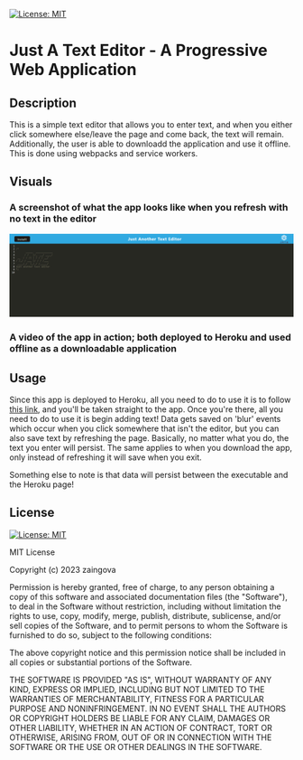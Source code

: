 [![License: MIT](https://img.shields.io/badge/License-MIT-yellow.svg)](https://opensource.org/licenses/MIT)
# Just A Text Editor - A Progressive Web Application

## Description

This is a simple text editor that allows you to enter text, and when you either click somewhere else/leave the page and come back, the text will remain. Additionally, the user is able to downloadd the application and use it offline. This is done using webpacks and service workers.

## Visuals

### A screenshot of what the app looks like when you refresh with no text in the editor

![screenshot](./assets/screenshot.png)

### A video of the app in action; both deployed to Heroku and used offline as a downloadable application



## Usage

Since this app is deployed to Heroku, all you need to do to use it is to follow [this link](https://salty-beach-18613-c3f440d62eae.herokuapp.com/), and you'll be taken straight to the app. Once you're there, all you need to do to use it is begin adding text! Data gets saved on 'blur' events which occur when you click somewhere that isn't the editor, but you can also save text by refreshing the page. Basically, no matter what you do, the text you enter will persist. The same applies to when you download the app, only instead of refreshing it will save when you exit.

Something else to note is that data will persist between the executable and the Heroku page!

## License

[![License: MIT](https://img.shields.io/badge/License-MIT-yellow.svg)](https://opensource.org/licenses/MIT)

MIT License

Copyright (c) 2023 zaingova

Permission is hereby granted, free of charge, to any person obtaining a copy
of this software and associated documentation files (the "Software"), to deal
in the Software without restriction, including without limitation the rights
to use, copy, modify, merge, publish, distribute, sublicense, and/or sell
copies of the Software, and to permit persons to whom the Software is
furnished to do so, subject to the following conditions:

The above copyright notice and this permission notice shall be included in all
copies or substantial portions of the Software.

THE SOFTWARE IS PROVIDED "AS IS", WITHOUT WARRANTY OF ANY KIND, EXPRESS OR
IMPLIED, INCLUDING BUT NOT LIMITED TO THE WARRANTIES OF MERCHANTABILITY,
FITNESS FOR A PARTICULAR PURPOSE AND NONINFRINGEMENT. IN NO EVENT SHALL THE
AUTHORS OR COPYRIGHT HOLDERS BE LIABLE FOR ANY CLAIM, DAMAGES OR OTHER
LIABILITY, WHETHER IN AN ACTION OF CONTRACT, TORT OR OTHERWISE, ARISING FROM,
OUT OF OR IN CONNECTION WITH THE SOFTWARE OR THE USE OR OTHER DEALINGS IN THE
SOFTWARE.